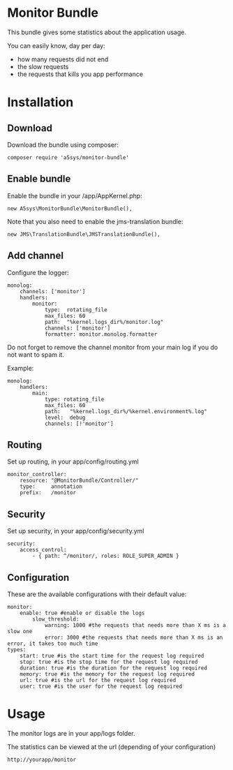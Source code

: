 # Monitor Bundle #

This bundle gives some statistics about the application usage.

You can easily know, day per day:

 *  how many requests did not end
 *  the slow requests
  * the requests that kills you app performance
 

# Installation #

## Download ##
Download the bundle using composer:

	composer require 'a5sys/monitor-bundle'

## Enable bundle ##
Enable the bundle in your /app/AppKernel.php:

    new A5sys\MonitorBundle\MonitorBundle(),
    
Note that you also need to enable the jms-translation bundle:

    new JMS\TranslationBundle\JMSTranslationBundle(),

## Add channel ##
Configure the logger:

	monolog:
	    channels: ['monitor']
	    handlers:        
	        monitor:
        	    type:  rotating_file
	            max_files: 60
        	    path:  "%kernel.logs_dir%/monitor.log"
	            channels: ['monitor']
        	    formatter: monitor.monolog.formatter

Do not forget to remove the channel monitor from your main log if you do not want to spam it.

Example:

	monolog:
	    handlers:
	        main:
	            type: rotating_file
	            max_files: 60
	            path:   "%kernel.logs_dir%/%kernel.environment%.log"
	            level:  debug
	            channels: [!'monitor']

## Routing ##
Set up routing, in your app/config/routing.yml

    monitor_controller:
        resource: "@MonitorBundle/Controller/"
        type:     annotation
        prefix:   /monitor

## Security ##

Set up security, in your app/config/security.yml

    security:
        access_control:
            - { path: ^/monitor/, roles: ROLE_SUPER_ADMIN }
            
## Configuration ##

These are the available configurations with their default value:

	monitor:
	    enable: true #enable or disable the logs
            slow_threshold:
            	warning: 1000 #the requests that needs more than X ms is a slow one
            	error: 3000 #the requests that needs more than X ms is an error, it takes too much time
	types:
		start: true #is the start time for the request log required
		stop: true #is the stop time for the request log required
		duration: true #is the duration for the request log required
		memory: true #is the memory for the request log required
		url: true #is the url for the request log required
		user: true #is the user for the request log required
# Usage #

The monitor logs are in your app/logs folder.

The statistics can be viewed at the url (depending  of your configuration)

	http://yourapp/monitor
